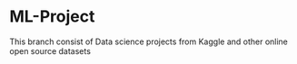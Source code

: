 # ML-Project
This branch consist of Data science projects from Kaggle and other online open source datasets
